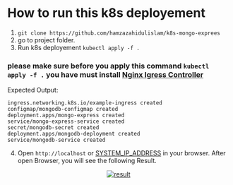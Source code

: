 <!-- @format -->

# How to run this k8s deployement

1. `git clone https://github.com/hamzazahidulislam/k8s-mongo-exprees`
2. go to project folder.
3. Run k8s deployement `kubectl apply -f .`

### please make sure before you apply this command `kubectl apply -f .` you have must install [Nginx Igress Controller](https://kubernetes.github.io/ingress-nginx/deploy/)

Expected Output:

```
ingress.networking.k8s.io/example-ingress created
configmap/mongodb-configmap created
deployment.apps/mongo-express created
service/mongo-express-service created
secret/mongodb-secret created
deployment.apps/mongodb-deployment created
service/mongodb-service created
```

4. Open `http://localhost` or [SYSTEM_IP_ADDRESS](https://superuser.com/questions/433988/how-to-find-the-ip-address-of-a-vm-running-on-vmware-or-other-methods-of-using/531635) in your browser.
After open Browser, you will see the following Result.
<center>
<a href="https://github.com/hamzazahidulislam/k8s-mongo-exprees/blob/main/result.png"><img src="result.gif" alt="result" border="0"></a><br />
</center>
